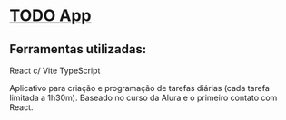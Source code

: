 # [TODO App](https://todo-app-one-henna.vercel.app/)

## Ferramentas utilizadas:
React c/ Vite
TypeScript

Aplicativo para criação e programação de tarefas diárias (cada tarefa limitada a 1h30m).
Baseado no curso da Alura e o primeiro contato com React. 
